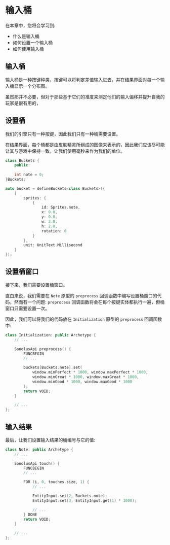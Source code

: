 # 输入桶

在本章中，您将会学习到:

- 什么是输入桶
- 如何设置一个输入桶
- 如何使用输入桶

## 输入桶

输入桶是一种按键种类，按键可以将判定差值输入进去，并在结果界面对每一个输入桶显示一个分布图。

虽然那并不必要，但对于那些基于它们的准度来测定他们的输入偏移并提升自我的玩家是很有用的，

## 设置桶

我们的引擎只有一种按键，因此我们只有一种桶需要设置。

在结果界面，每个桶都是由皮肤精灵所组成的图像来表示的，因此我们应该尽可能让其与游戏中保持一致。让我们使用毫秒来作为我们的单位。

```cpp title='/engine/buckets.cpp'
class Buckets {
    public:
	
    int note = 0;
}Buckets;

auto bucket = defineBuckets<class Buckets>({
    {
		sprites: {
			{
				id: Sprites.note,
				x: 0.0,
				y: 0.0,
				w: 2.0,
				h: 2.0,
				rotation: 0
			}
		},
		unit: UnitText.Millisecond
	}
});
```

## 设置桶窗口

接下来，我们需要设置桶窗口。

直白来说，我们需要在 `Note` 原型的 `preprocess` 回调函数中编写设置桶窗口的代码，然而有一个问题: `preprocess` 回调函数将会在每个按键实体都执行一遍，但桶窗口只需要设置一次。

因此，我们可以将我们的代码放在 `Initialization` 原型的 `preprocess` 回调函数中:

```cpp title='/engine/play/Initialization.cpp'
class Initialization: public Archetype {
    // ...

    SonolusApi preprocess() {
        FUNCBEGIN
        // ...

        buckets[Buckets.note].set(
            window.minPerfect * 1000, window.maxPerfect * 1000,
            window.minGreat * 1000, window.maxGreat * 1000,
            window.minGood * 1000, window.maxGood * 1000
        );
        return VOID;
    }

    // ...
};  
```

## 输入结果

最后，让我们设置输入结果的桶编号与它的值:

```cpp title='/engine/play/Note.cpp'
class Note: public Archetype {
    // ...

    SonolusApi touch() {
        FUNCBEGIN
        // ...

        FOR (i, 0, touches.size, 1) {
            // ...

            EntityInput.set(2, Buckets.note);
            EntityInput.set(3, EntityInput.get(1) * 1000);

            // ...
        } DONE
        return VOID;
    }

    // ...
};
```